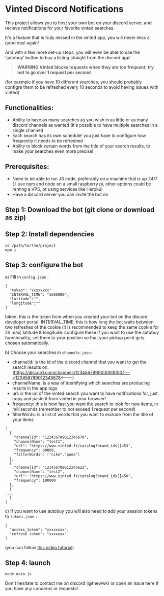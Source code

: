 # Vinted Discord Notifications

This project allows you to host your own bot on your discord server, and recieve notifications for your favorite vinted searches.

It's a feature that is truly missed in the vinted app, you will never miss a good deal again!

And with a few more set-up steps, you will even be able to use the 'autobuy' button to buy a listing straight from the discord app!


> __WARNING Vinted blocks requests when they are too frequent, try not to go over 1 request per second__

(for eaxmple if you have 10 different searches, you should probably configre them to be refreshed every 10 seconds to avoid having issues with vinted)

Functionalities:
----------
- Ability to have as many searches as you wish in as little or as many discord channels as wanted (it's possible to have multiple searches in a single channel)
- Each search has its own schedule! you just have to configure how frequently it needs to be refreshed
- Ability to block certain words from the title of your search results, to make your searches even more precise!


Prerequisites:
----------

- Need to be able to run JS code, preferably on a machine that is up 24/7 ( I use npm and node on a small raspberry pi, other options could be renting a VPS, or using services like Heroku)
- Have a discord server you can invite the bot on


Step 1: Download the bot (git clone or download as zip)
-------

Step 2: Install dependencies
-------
```
cd /path/to/the/project
npm i
```

Step 3: configure the bot
-------

a) Fill in `config.json` :
```
{
  "token": "xxxxxxxx"
  "INTERVAL_TIME": "3600000",
  "latitude":"",
  "longitude":""
}
```
token: this is the token from when you created your bot on the discord developer portal.
INTERVAL_TIME: this is how long the bot waits between two refreshes of the cookie (it is recommended to keep the same cookie for 2h max)
latitude & longitude: configure these if you want to use the autobuy functionality, set them to your position so that your pickup point gets chosen automatically.

b) Choose your searches in `channels.json`:
  - channelId: is the id of the discord channel that you want to get the search results on.
(https://discord.com/channels/123456789000000000/--->123456789012345678<---)
  - channelName: is a way of identifying which searches are producing results in the app logs
  - url: is the url of the vinted search you want to have notifications for, just copy and paste it from vinted in your browser!
  - frequency: this is how fast you want the search to look for new items, in milliseconds (remember to not exceed 1 request per second)
  - filterWords: is a list of words that you want to exclude from the title of your items 

```
[
  {
    "channelId": "123456789012345678",
    "channelName": "test1",
    "url": "https://www.vinted.fr/catalog?brand_ids[]=53",
    "frequency": 60000,
    "filterWords": ["nike","puma"]
  },
  {
    "channelId": "123456789012345622",
    "channelName": "test2",
    "url": "https://www.vinted.fr/catalog?brand_ids[]=50",
    "frequency": 100000
  },
  {
....
  }
]
```

c) If you want to use autobuy you will also need to add your session tokens to `tokens.json` :
```
{
  "access_token": "xxxxxxxx",
  "refresh_token": "xxxxxxx"
}
```
(you can follow [this video tutorial](https://dai.ly/k8WySk1UDMB69UBu31Y))


Step 4: launch
-------
```
node main.js
```


Don't hesitate to contact me on discord (@thewwk) or open an issue here if you have any concerns or requests!
